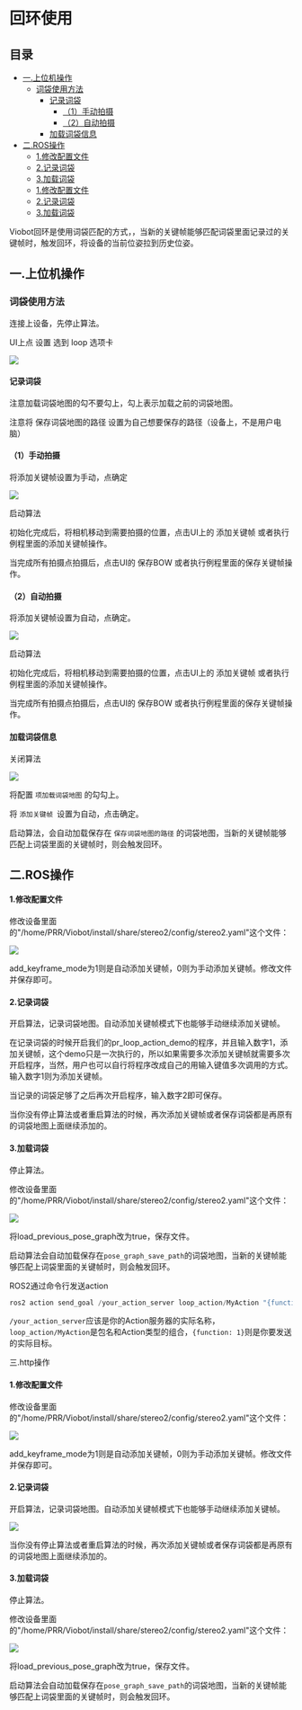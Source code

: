 # 回环使用

## 目录

-   [一.上位机操作](#一上位机操作)
    -   [词袋使用方法](#词袋使用方法)
        -   [记录词袋](#记录词袋)
            -   [（1）手动拍摄](#1手动拍摄)
            -   [（2）自动拍摄](#2自动拍摄)
        -   [加载词袋信息](#加载词袋信息)
-   [二.ROS操作](#二ROS操作)
    -   [1.修改配置文件](#1修改配置文件)
    -   [2.记录词袋](#2记录词袋)
    -   [3.加载词袋](#3加载词袋)
    -   [1.修改配置文件](#1修改配置文件)
    -   [2.记录词袋](#2记录词袋)
    -   [3.加载词袋](#3加载词袋)

Viobot回环是使用词袋匹配的方式，，当新的关键帧能够匹配词袋里面记录过的关键帧时，触发回环，将设备的当前位姿拉到历史位姿。

## 一.上位机操作

### 词袋使用方法

连接上设备，先停止算法。

UI上点 设置 选到 loop 选项卡

![](image/image_zFip5xWMhj.png)

#### 记录词袋

注意加载词袋地图的勾不要勾上，勾上表示加载之前的词袋地图。

注意将 保存词袋地图的路径 设置为自己想要保存的路径（设备上，不是用户电脑）

#### （1）手动拍摄

将添加关键帧设置为手动，点确定

![](image/image_dlVKd9bP-Z.png)

启动算法

初始化完成后，将相机移动到需要拍摄的位置，点击UI上的 添加关键帧 或者执行例程里面的添加关键帧操作。

当完成所有拍摄点拍摄后，点击UI的 保存BOW 或者执行例程里面的保存关键帧操作。

#### （2）自动拍摄

将添加关键帧设置为自动，点确定。

![](image/image_Or8PqZswgg.png)

启动算法

初始化完成后，将相机移动到需要拍摄的位置，点击UI上的 添加关键帧 或者执行例程里面的添加关键帧操作。

当完成所有拍摄点拍摄后，点击UI的 保存BOW 或者执行例程里面的保存关键帧操作。

#### 加载词袋信息

关闭算法

![](image/image_Pu1UCRXH8d.png)

将配置 `项加载词袋地图` 的勾勾上。

将 `添加关键帧 `设置为自动，点击确定。

启动算法，会自动加载保存在 `保存词袋地图的路径` 的词袋地图，当新的关键帧能够匹配上词袋里面的关键帧时，则会触发回环。

## 二.ROS操作

#### 1.修改配置文件

修改设备里面的"/home/PRR/Viobot/install/share/stereo2/config/stereo2.yaml"这个文件：

![](image/image_K8ZeVGf7H_.png)

add\_keyframe\_mode为1则是自动添加关键帧，0则为手动添加关键帧。修改文件并保存即可。

#### 2.记录词袋

开启算法，记录词袋地图。自动添加关键帧模式下也能够手动继续添加关键帧。

在记录词袋的时候开启我们的pr\_loop\_action\_demo的程序，并且输入数字1，添加关键帧，这个demo只是一次执行的，所以如果需要多次添加关键帧就需要多次开启程序，当然，用户也可以自行将程序改成自己的用输入键值多次调用的方式。输入数字1则为添加关键帧。

当记录的词袋足够了之后再次开启程序，输入数字2即可保存。

当你没有停止算法或者重启算法的时候，再次添加关键帧或者保存词袋都是再原有的词袋地图上面继续添加的。

#### 3.加载词袋

停止算法。

修改设备里面的"/home/PRR/Viobot/install/share/stereo2/config/stereo2.yaml"这个文件：

![](image/image_E2nxNHmklv.png)

将load\_previous\_pose\_graph改为true，保存文件。

启动算法会自动加载保存在`pose_graph_save_path`的词袋地图，当新的关键帧能够匹配上词袋里面的关键帧时，则会触发回环。

ROS2通过命令行发送action

```c++
ros2 action send_goal /your_action_server loop_action/MyAction "{function: 1}"

```

`/your_action_server`应该是你的Action服务器的实际名称，`loop_action/MyAction`是包名和Action类型的组合，`{function: 1}`则是你要发送的实际目标。

三.http操作

#### 1.修改配置文件

修改设备里面的"/home/PRR/Viobot/install/share/stereo2/config/stereo2.yaml"这个文件：

![](image/image_K8ZeVGf7H_.png)

add\_keyframe\_mode为1则是自动添加关键帧，0则为手动添加关键帧。修改文件并保存即可。

#### 2.记录词袋

开启算法，记录词袋地图。自动添加关键帧模式下也能够手动继续添加关键帧。

![](image/image_a_5PKDcnIl.png)

当你没有停止算法或者重启算法的时候，再次添加关键帧或者保存词袋都是再原有的词袋地图上面继续添加的。

#### 3.加载词袋

停止算法。

修改设备里面的"/home/PRR/Viobot/install/share/stereo2/config/stereo2.yaml"这个文件：

![](image/image_E2nxNHmklv.png)

将load\_previous\_pose\_graph改为true，保存文件。

启动算法会自动加载保存在`pose_graph_save_path`的词袋地图，当新的关键帧能够匹配上词袋里面的关键帧时，则会触发回环。
